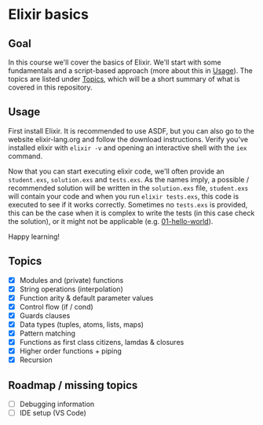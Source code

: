 # Elixir basics

## Goal

In this course we'll cover the basics of Elixir. We'll start with some fundamentals and a script-based approach (more about this in [Usage](#usage)). The topics are listed under [Topics](#topics), which will be a short summary of what is covered in this repository.

## Usage

First install Elixir. It is recommended to use ASDF, but you can also go to the website elixir-lang.org and follow the download instructions. Verify you've installed elixir with `elixir -v` and opening an interactive shell with the `iex` command.

Now that you can start executing elixir code, we'll often provide an `student.exs`, `solution.exs` and `tests.exs`. As the names imply, a possible / recommended solution will be written in the `solution.exs` file, `student.exs` will contain your code and when you run `elixir tests.exs`, this code is executed to see if it works correctly. Sometimes no `tests.exs` is provided, this can be the case when it is complex to write the tests (in this case check the solution), or it might not be applicable (e.g. [01-hello-world](01-basics/01-hello-world/)).

Happy learning!

## Topics

- [X] Modules and (private) functions
- [X] String operations (interpolation)
- [X] Function arity & default parameter values
- [X] Control flow (if / cond)
- [X] Guards clauses
- [X] Data types (tuples, atoms, lists, maps)
- [X] Pattern matching
- [X] Functions as first class citizens, lamdas & closures
- [X] Higher order functions + piping
- [X] Recursion

## Roadmap / missing topics

- [ ] Debugging information
- [ ] IDE setup (VS Code)
